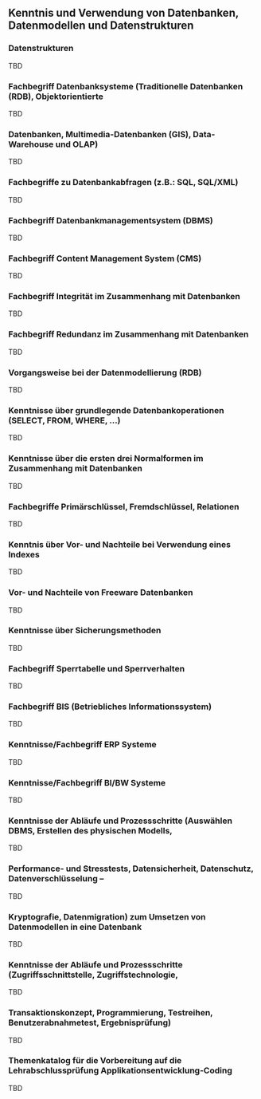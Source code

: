 ## Kenntnis und Verwendung von Datenbanken, Datenmodellen und Datenstrukturen

### Datenstrukturen

TBD

### Fachbegriff Datenbanksysteme (Traditionelle Datenbanken (RDB), Objektorientierte

TBD

### Datenbanken, Multimedia-Datenbanken (GIS), Data-Warehouse und OLAP)

TBD

### Fachbegriffe zu Datenbankabfragen (z.B.: SQL, SQL/XML)

TBD

### Fachbegriff Datenbankmanagementsystem (DBMS)

TBD

### Fachbegriff Content Management System (CMS)

TBD

### Fachbegriff Integrität im Zusammenhang mit Datenbanken

TBD

### Fachbegriff Redundanz im Zusammenhang mit Datenbanken

TBD

### Vorgangsweise bei der Datenmodellierung (RDB)

TBD

### Kenntnisse über grundlegende Datenbankoperationen (SELECT, FROM, WHERE, …)

TBD

### Kenntnisse über die ersten drei Normalformen im Zusammenhang mit Datenbanken

TBD

### Fachbegriffe Primärschlüssel, Fremdschlüssel, Relationen

TBD

### Kenntnis über Vor- und Nachteile bei Verwendung eines Indexes

TBD

### Vor- und Nachteile von Freeware Datenbanken

TBD

### Kenntnisse über Sicherungsmethoden

TBD

### Fachbegriff Sperrtabelle und Sperrverhalten

TBD

### Fachbegriff BIS (Betriebliches Informationssystem)

TBD

### Kenntnisse/Fachbegriff ERP Systeme

TBD

### Kenntnisse/Fachbegriff BI/BW Systeme

TBD

### Kenntnisse der Abläufe und Prozessschritte (Auswählen DBMS, Erstellen des physischen Modells,

TBD

### Performance- und Stresstests, Datensicherheit, Datenschutz, Datenverschlüsselung –

TBD

### Kryptografie, Datenmigration) zum Umsetzen von Datenmodellen in eine Datenbank

TBD

### Kenntnisse der Abläufe und Prozessschritte (Zugriffsschnittstelle, Zugriffstechnologie,

TBD

### Transaktionskonzept, Programmierung, Testreihen, Benutzerabnahmetest, Ergebnisprüfung)

TBD

### Themenkatalog für die Vorbereitung auf die Lehrabschlussprüfung Applikationsentwicklung-Coding

TBD
